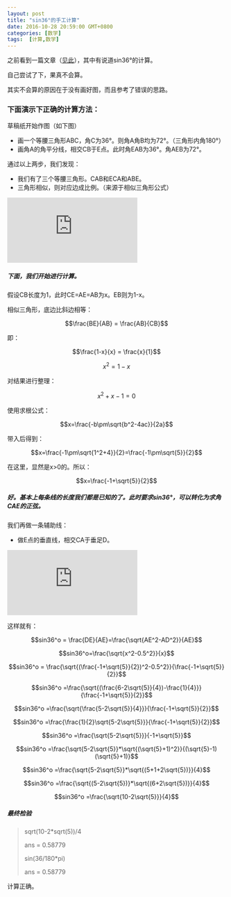 ```yaml
---
layout: post
title: "sin36°的手工计算"
date: 2016-10-28 20:59:00 GMT+0800
categories: [数学]
tags:  [计算,数学]
---
```


之前看到一篇文章（[见此](https://www.zhihu.com/question/51970177)），其中有说道sin36°的计算。

自己尝试了下，果真不会算。

其实不会算的原因在于没有画好图，而且参考了错误的思路。

<!-- more -->

### 下面演示下正确的计算方法：

草稿纸开始作图（如下图）

* 画一个等腰三角形ABC，角C为36°。则角A角B均为72°。（三角形内角180°）
* 画角A的角平分线，相交CB于E点。此时角EAB为36°。角AEB为72°。

通过以上两步，我们发现：

* 我们有了三个等腰三角形。CAB和ECA和ABE。
* 三角形相似，则对应边成比例。（来源于相似三角形公式）

![image](https://cdn0.yukapril.com/blog/2016-10-27-sin36-1.png-wm.black.s)

##### 下面，我们开始进行计算。

假设CB长度为1，此时CE=AE=AB为x。EB则为1-x。

相似三角形，底边比斜边相等：

$$\frac{BE}{AB}  = \frac{AB}{CB}$$

即：

$$\frac{1-x}{x}  = \frac{x}{1}$$

$$x^2 = 1-x$$

对结果进行整理：

$$x^2 +x-1= 0$$

使用求根公式：

$$x=\frac{-b\pm\sqrt{b^2-4ac}}{2a}$$

带入后得到：

$$x=\frac{-1\pm\sqrt{1^2+4}}{2}=\frac{-1\pm\sqrt{5}}{2}$$

在这里，显然是x>0的。所以：

$$x=\frac{-1+\sqrt{5}}{2}$$

##### 好。基本上每条线的长度我们都是已知的了。此时要求sin36°，可以转化为求角CAE的正弦。


我们再做一条辅助线：

* 做E点的垂直线，相交CA于垂足D。

![image](https://cdn0.yukapril.com/blog/2016-10-27-sin36-2.png-wm.black.s)

这样就有：

$$sin36^o = \frac{DE}{AE}=\frac{\sqrt{AE^2-AD^2}}{AE}$$

$$sin36^o=\frac{\sqrt{x^2-0.5^2}}{x}$$

$$sin36^o = \frac{\sqrt{(\frac{-1+\sqrt{5}}{2})^2-0.5^2}}{\frac{-1+\sqrt{5}}{2}}$$

$$sin36^o =\frac{\sqrt{(\frac{6-2\sqrt{5}}{4})-\frac{1}{4}}}{\frac{-1+\sqrt{5}}{2}}$$

$$sin36^o =\frac{\sqrt{\frac{5-2\sqrt{5}}{4}}}{\frac{-1+\sqrt{5}}{2}}$$

$$sin36^o =\frac{\frac{1}{2}\sqrt{5-2\sqrt{5}}}{\frac{-1+\sqrt{5}}{2}}$$

$$sin36^o =\frac{\sqrt{5-2\sqrt{5}}}{-1+\sqrt{5}}$$

$$sin36^o =\frac{\sqrt{5-2\sqrt{5}}*\sqrt{(\sqrt{5}+1)^2}}{(\sqrt{5}-1)(\sqrt{5}+1)}$$

$$sin36^o =\frac{\sqrt{5-2\sqrt{5}}*\sqrt{(5+1+2\sqrt{5})}}{4}$$

$$sin36^o =\frac{\sqrt{(5-2\sqrt{5})}*\sqrt{(6+2\sqrt{5})}}{4}$$

$$sin36^o =\frac{\sqrt{10-2\sqrt{5}}}{4}$$

##### 最终检验
> sqrt(10-2*sqrt(5))/4
>
> ans =  0.58779
>
> sin(36/180*pi)
>
> ans =  0.58779

计算正确。

<script src="//cdn.mathjax.org/mathjax/latest/MathJax.js?config=TeX-MML-AM_CHTML"></script>